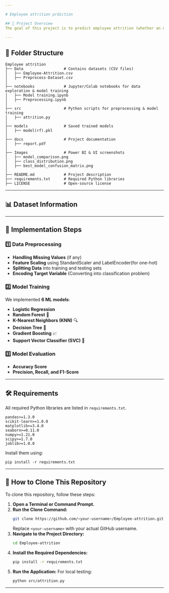 ```yaml
---

# Employee attrition prdiction

## 📌 Project Overview
The goal of this project is to predict employee attrition (whether an employee will leave the company) using machine learning models. The dataset contains various employee-related features such as job satisfaction, monthly income, years at the company, and more.

---
```


## 📂 Folder Structure
```
Employee attrition 
├── Data                  # Contains datasets (CSV files)
│   ├── Employee-Attrition.csv
│   ├── Preprocess-Dataset.csv
│
├── notebooks             # Jupyter/Colab notebooks for data exploration & model training
│   ├── Model training.ipynb
│   ├── Preprocessing.ipynb
│
├── src                   # Python scripts for preprocessing & model training
│   ├── attrition.py
│
├── models                # Saved trained models
│   ├── model(rf).pkl
│
├── docs                  # Project documentation
│   ├── report.pdf
│
├── Images                # Power BI & UI screenshots
│   ├── model_comparison.png
│   ├── class_distribution.png
│   ├── best_model_confusion_matrix.png
│
├── README.md             # Project description
├── requirements.txt      # Required Python libraries
├── LICENSE               # Open-source license
```

---

## 📊 Dataset Information

---

## 📌 Implementation Steps
### **1️⃣ Data Preprocessing**
- **Handling Missing Values** (if any)
- **Feature Scaling** using StandardScaler and LabelEncoder(for one-hot)
- **Splitting Data** into training and testing sets
- **Encoding Target Variable** (Converting into classification problem)

### **2️⃣ Model Training**
We implemented **6 ML models**:
- **Logistic Regression**
- **Random Forest** 🌳
- **K-Nearest Neighbors (KNN)** 🔍
- **Decision Tree** 🌿
- **Gradient Boosting** 📈
- **Support Vector Classifier (SVC)** 🏹

### **3️⃣ Model Evaluation**
- **Accuracy Score**
- **Precision, Recall, and F1-Score**

---

## 🛠️ Requirements
All required Python libraries are listed in `requirements.txt`.

```
pandas>=1.3.0
scikit-learn>=1.0.0
matplotlib>=3.4.0
seaborn>=0.11.0
numpy>=1.21.0
scipy>=1.7.0
joblib>=1.0.0
```

Install them using:
```
pip install -r requirements.txt
```


---

## 🔄 How to Clone This Repository
To clone this repository, follow these steps:

1. **Open a Terminal or Command Prompt.**
2. **Run the Clone Command:**
   ```bash
   git clone https://github.com/<your-username>/Employee-attrition.git
   ```
   Replace `<your-username>` with your actual GitHub username.
3. **Navigate to the Project Directory:**
   ```bash
   cd Employee-attrition
   ```
4. **Install the Required Dependencies:**
   ```bash
   pip install -r requirements.txt
   ```
5. **Run the Application:**
   For local testing:
   ```bash
   python src/attrition.py
   ```

---
